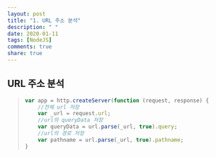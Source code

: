 ```yaml
---
layout: post
title: "1. URL 주소 분석"
description: " "
date: 2020-01-11
tags: [NodeJS]
comments: true
share: true
---
```



## URL 주소 분석

> ```javascript
> var app = http.createServer(function (request, response) {
>     //전체 url 저장
>     var _url = request.url;
>     //url의 queryData 저장
>     var queryData = url.parse(_url, true).query;
>     //url의 경로 저장
>     var pathname = url.parse(_url, true).pathname;
> }
> ```

